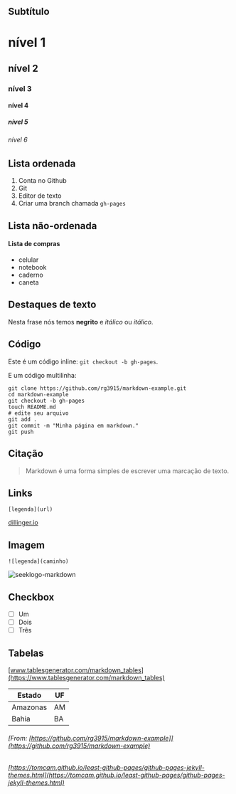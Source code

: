 
## Subtítulo

# nível 1
## nível 2
### nível 3
#### nível 4
##### nível 5
###### nível 6

## Lista ordenada

1. Conta no Github
2. Git
3. Editor de texto
4. Criar uma branch chamada `gh-pages`

## Lista não-ordenada

#### Lista de compras

* celular
* notebook
* caderno
* caneta

## Destaques de texto

Nesta frase nós temos **negrito** e _itálico_ ou *itálico*.

## Código

Este é um código inline: `git checkout -b gh-pages`.

E um código multilinha:

```
git clone https://github.com/rg3915/markdown-example.git
cd markdown-example
git checkout -b gh-pages
touch README.md
# edite seu arquivo
git add .
git commit -m "Minha página em markdown."
git push
```

## Citação

> Markdown é uma forma simples de escrever uma marcação de texto.

## Links

`[legenda](url)`

[dillinger.io](https://dillinger.io/)

## Imagem

`![legenda](caminho)`

![seeklogo-markdown](https://seeklogo.com/images/M/markdown-logo-102FDA095E-seeklogo.com.png)

## Checkbox

- [ ] Um
- [ ] Dois
- [ ] Três

## Tabelas

[www.tablesgenerator.com/markdown_tables](https://www.tablesgenerator.com/markdown_tables)

| Estado   | UF |
|----------|----|
| Amazonas | AM |
| Bahia    | BA |

###### [From: [https://github.com/rg3915/markdown-example]](https://github.com/rg3915/markdown-example)
###### [https://tomcam.github.io/least-github-pages/github-pages-jekyll-themes.html](https://tomcam.github.io/least-github-pages/github-pages-jekyll-themes.html)

